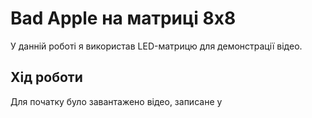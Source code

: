 # Bad Apple на матриці 8х8

У данній роботі я використав LED-матрицю для демонстрації відео.

## Хід роботи

Для початку було завантажено відео, записане у 